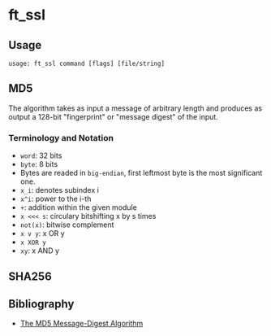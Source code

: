 # ft_ssl
## Usage
```
usage: ft_ssl command [flags] [file/string]
```

## MD5

The algorithm takes as input a message of arbitrary length and produces as output a 128-bit "fingerprint" or "message digest" of the input.

### Terminology and Notation

* `word`: 32 bits
* `byte`: 8 bits
* Bytes are readed in `big-endian`, first leftmost byte is the most significant one.
* `x_i`: denotes subindex i
* `x^i`: power to the i-th
* `+`: addition within the given module
* `x <<< s`: circulary bitshifting x by s times
* `not(x)`: bitwise complement
* `x v y`: x OR y
* `x XOR y`
* `xy`: x AND y

## SHA256

## Bibliography

* [The MD5 Message-Digest Algorithm](https://www.ietf.org/rfc/rfc1321.txt)
